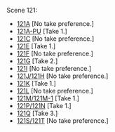 Scene 121: 

* [121A](121A.md) [No take preference.]
* [121A-PU](121A-PU--Take01--.md) [Take 1.]
* [121C](121C--NoPref.--.md) [No take preference.]
* [121E](121E.md) [Take 1.]
* [121F](121F--NoPref.--.md) [No take preference.]
* [121G](121G--Take02--.md) [Take 2.]
* [121I](121I--NoPref.--.md) [No take preference.]
* [121J/121H](121J-121H.md) [No take preference.]
* [121K](121K--Take01--.md) [Take 1.]
* [121L](121L--NoPref.--.md) [No take preference.]
* [121M/121M-1](121M-121M-1--Take01--.md) [Take 1.]
* [121P/121N](121P-121N--Take01--.md) [Take 1.]
* [121Q](121Q--Take03--.md) [Take 3.]
* [121S/121T](121S-121T.md) [No take preference.]
